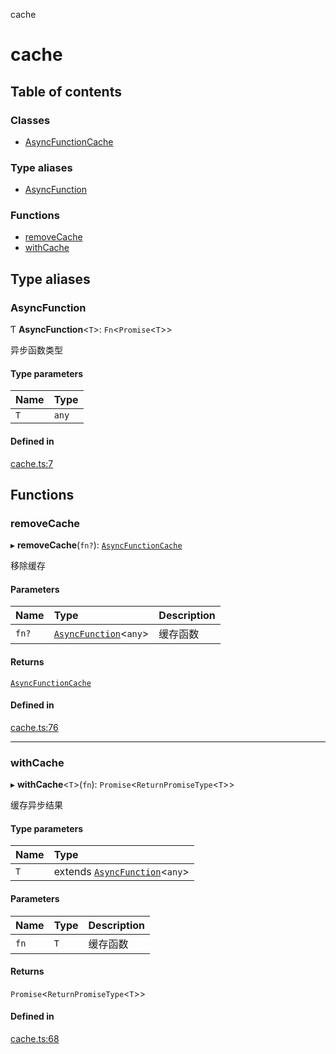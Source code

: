 cache

# cache

## Table of contents

### Classes

- [AsyncFunctionCache](classes/AsyncFunctionCache.md)

### Type aliases

- [AsyncFunction](README.md#asyncfunction)

### Functions

- [removeCache](README.md#removecache)
- [withCache](README.md#withcache)

## Type aliases

### AsyncFunction

Ƭ **AsyncFunction**<`T`\>: `Fn`<`Promise`<`T`\>\>

异步函数类型

#### Type parameters

| Name | Type |
| :------ | :------ |
| `T` | `any` |

#### Defined in

[cache.ts:7](https://github.com/xizher/nhz-utils/blob/042334f/src/cache/cache.ts#L7)

## Functions

### removeCache

▸ **removeCache**(`fn?`): [`AsyncFunctionCache`](classes/AsyncFunctionCache.md)

移除缓存

#### Parameters

| Name | Type | Description |
| :------ | :------ | :------ |
| `fn?` | [`AsyncFunction`](README.md#asyncfunction)<`any`\> | 缓存函数 |

#### Returns

[`AsyncFunctionCache`](classes/AsyncFunctionCache.md)

#### Defined in

[cache.ts:76](https://github.com/xizher/nhz-utils/blob/042334f/src/cache/cache.ts#L76)

___

### withCache

▸ **withCache**<`T`\>(`fn`): `Promise`<`ReturnPromiseType`<`T`\>\>

缓存异步结果

#### Type parameters

| Name | Type |
| :------ | :------ |
| `T` | extends [`AsyncFunction`](README.md#asyncfunction)<`any`\> |

#### Parameters

| Name | Type | Description |
| :------ | :------ | :------ |
| `fn` | `T` | 缓存函数 |

#### Returns

`Promise`<`ReturnPromiseType`<`T`\>\>

#### Defined in

[cache.ts:68](https://github.com/xizher/nhz-utils/blob/042334f/src/cache/cache.ts#L68)
